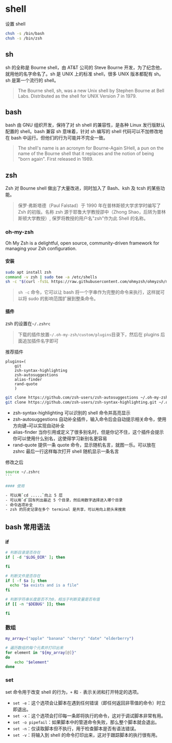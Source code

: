 # shell

设置 shell

```bash
chsh -s /bin/bash
chsh -s /bin/zsh
```

## sh

sh 的全称是 Bourne shell，由 AT&T 公司的 Steve Bourne 开发，为了纪念他，就用他的名字命名了。sh 是 UNIX 上的标准 shell，很多 UNIX 版本都配有 sh。sh 是第一个流行的 shell。

> The Bourne shell, sh, was a new Unix shell by Stephen Bourne at Bell Labs. Distributed as the shell for UNIX Version 7 in 1979.

## bash

bash 由 GNU 组织开发，保持了对 sh shell 的兼容性，是各种 Linux 发行版默认配置的 shell。bash 兼容 sh 意味着，针对 sh 编写的 shell 代码可以不加修改地在 bash 中运行。但他们的行为可能并不完全一致。

> The shell's name is an acronym for Bourne-Again SHell, a pun on the name of the Bourne shell that it replaces and the notion of being "born again". First released in 1989.

## zsh

Zsh 对 Bourne shell 做出了大量改进，同时加入了 Bash、ksh 及 tcsh 的某些功能。

> 保罗·弗斯塔德（Paul Falstad）于 1990 年在普林斯顿大学求学时编写了 Zsh 的初版。名称 zsh 源于耶鲁大学教授邵中（Zhong Shao，后转为普林斯顿大学教授）, 保罗将教授的用户名"zsh"作为此 Shell 的名称。

### oh-my-zsh

Oh My Zsh is a delightful, open source, community-driven framework for managing your Zsh configuration.

#### 安装

```bash
sudo apt install zsh
command -v zsh | sudo tee -a /etc/shells
sh -c "$(curl -fsSL https://raw.githubusercontent.com/ohmyzsh/ohmyzsh/master/tools/install.sh)"
```

> `sh -c` 命令，它可以让 bash 将一个字串作为完整的命令来执行，这样就可以将 sudo 的影响范围扩展到整条命令。

#### 插件

zsh 的设置在`~/.zshrc`

> 下载的插件放置`~/.oh-my-zsh/custom/plugins`目录下，然后在 plugins 后面追加插件名字即可

推荐插件

```
plugins=(
    git
    zsh-syntax-highlighting
    zsh-autosuggestions
    alias-finder
    rand-quote
    )
```

```bash
git clone https://github.com/zsh-users/zsh-autosuggestions ~/.oh-my-zsh/custom/plugins/zsh-autosuggestions
git clone https://github.com/zsh-users/zsh-syntax-highlighting.git ~/.oh-my-zsh/custom/plugins/zsh-syntax-highlighting
```

- zsh-syntax-highlighting 可以识别的 shell 命令并高亮显示
- zsh-autosuggestions 自动补全插件，输入命令后会自动提示相关命令，使用方向键`→`可以实现自动补全
- alias-finder 当你引用或定义了很多别名时，但是你记不住，这个插件会提示你可以使用什么别名，这使得学习新别名更容易
- rand-quote 提供一条 quote 命令，显示随机名言，就图一乐。可以放在 zshrc 最后一行这样每次打开 shell 随机显示一条名言

修改之后

````bash
source ~/.zshrc
```

#### 使用

- 可以用`cd .....`向上 5 层
- 可以用`d`回车列出最近 5 个目录，然后用数字选择进入哪个目录
- 命令选项补全
- zsh 的历史记录在多个 terminal 是共享，可以用向上箭头来搜索
````

## bash 常用语法

### if

```bash
# 判断目录是否存在
if [ -d "$LOG_DIR" ]; then

fi

# 判断文件是否存在
if [ -f $a ]; then
  echo "$a exists and is a file"
fi

# 判断字符串长度是否不为0，相当于判断变量是否有值
if [[ -n "$DEBUG" ]]; then

fi

```

### 数组

```bash
my_array=("apple" "banana" "cherry" "date" "elderberry")

# 遍历数组的每个元素并打印出来
for element in "${my_array[@]}"
do
    echo "$element"
done
```

### set

set 命令用于改变 shell 的行为，`+` 和 `-` 表示关闭和打开特定的选项。

- `set -e`：这个选项会让脚本在遇到任何错误（即任何返回非零值的命令）时立即退出。
- `set -x`：这个选项会打印每一条即将执行的命令，这对于调试脚本非常有用。
- `set -o pipefail`：如果脚本中的管道命令失败，那么整个脚本就会退出。
- `set -n`：仅读取脚本但不执行，用于检查脚本是否有语法错误。
- `set -v`：将输入到 shell 的命令打印出来，这对于跟踪脚本的执行很有用。
